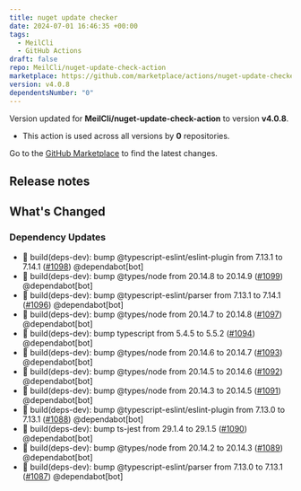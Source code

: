 ```yaml
---
title: nuget update checker
date: 2024-07-01 16:46:35 +00:00
tags:
  - MeilCli
  - GitHub Actions
draft: false
repo: MeilCli/nuget-update-check-action
marketplace: https://github.com/marketplace/actions/nuget-update-checker
version: v4.0.8
dependentsNumber: "0"
---
```



Version updated for **MeilCli/nuget-update-check-action** to version **v4.0.8**.
- This action is used across all versions by **0** repositories.

Go to the [GitHub Marketplace](https://github.com/marketplace/actions/nuget-update-checker) to find the latest changes.

## Release notes

## What's Changed
### Dependency Updates
- :green_book: build(deps-dev): bump @typescript-eslint/eslint-plugin from 7.13.1 to 7.14.1 ([#1098](https://github.com/MeilCli/nuget-update-check-action/pull/1098)) @dependabot[bot]
- :green_book: build(deps-dev): bump @types/node from 20.14.8 to 20.14.9 ([#1099](https://github.com/MeilCli/nuget-update-check-action/pull/1099)) @dependabot[bot]
- :green_book: build(deps-dev): bump @typescript-eslint/parser from 7.13.1 to 7.14.1 ([#1096](https://github.com/MeilCli/nuget-update-check-action/pull/1096)) @dependabot[bot]
- :green_book: build(deps-dev): bump @types/node from 20.14.7 to 20.14.8 ([#1097](https://github.com/MeilCli/nuget-update-check-action/pull/1097)) @dependabot[bot]
- :green_book: build(deps-dev): bump typescript from 5.4.5 to 5.5.2 ([#1094](https://github.com/MeilCli/nuget-update-check-action/pull/1094)) @dependabot[bot]
- :green_book: build(deps-dev): bump @types/node from 20.14.6 to 20.14.7 ([#1093](https://github.com/MeilCli/nuget-update-check-action/pull/1093)) @dependabot[bot]
- :green_book: build(deps-dev): bump @types/node from 20.14.5 to 20.14.6 ([#1092](https://github.com/MeilCli/nuget-update-check-action/pull/1092)) @dependabot[bot]
- :green_book: build(deps-dev): bump @types/node from 20.14.3 to 20.14.5 ([#1091](https://github.com/MeilCli/nuget-update-check-action/pull/1091)) @dependabot[bot]
- :green_book: build(deps-dev): bump @typescript-eslint/eslint-plugin from 7.13.0 to 7.13.1 ([#1088](https://github.com/MeilCli/nuget-update-check-action/pull/1088)) @dependabot[bot]
- :green_book: build(deps-dev): bump ts-jest from 29.1.4 to 29.1.5 ([#1090](https://github.com/MeilCli/nuget-update-check-action/pull/1090)) @dependabot[bot]
- :green_book: build(deps-dev): bump @types/node from 20.14.2 to 20.14.3 ([#1089](https://github.com/MeilCli/nuget-update-check-action/pull/1089)) @dependabot[bot]
- :green_book: build(deps-dev): bump @typescript-eslint/parser from 7.13.0 to 7.13.1 ([#1087](https://github.com/MeilCli/nuget-update-check-action/pull/1087)) @dependabot[bot]

